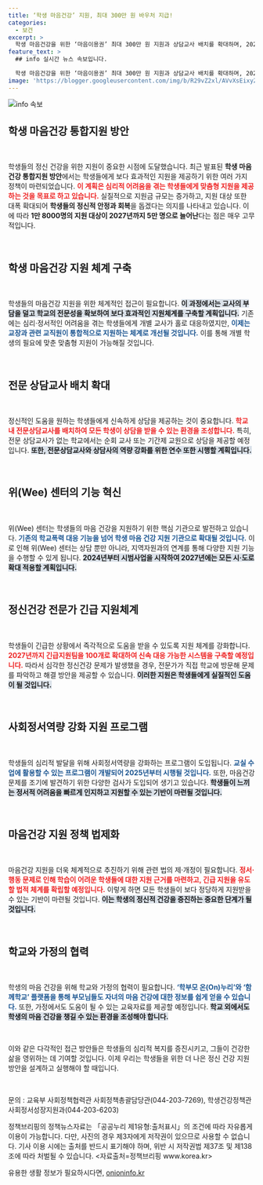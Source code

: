 ```yaml
---
title: ‘학생 마음건강’ 지원, 최대 300만 원 바우처 지급!
categories:
  - 보건
excerpt: >
  학생 마음건강을 위한 ‘마음이용권’ 최대 300만 원 지원과 상담교사 배치를 확대하며, 2027년까지 긴급지원팀을 100개로 늘릴 계획! 교육부의 혁신 방안이 학생들에게 어떤 변화를 가져올지 주목하세요.
feature_text: >
  ## info 실시간 뉴스 속보입니다.

  학생 마음건강을 위한 ‘마음이용권’ 최대 300만 원 지원과 상담교사 배치를 확대하며, 2027년까지 긴급지원팀을 100개로 늘릴 계획! 교육부의 혁신 방안이 학생들에게 어떤 변화를 가져올지 주목하세요.
image: 'https://blogger.googleusercontent.com/img/b/R29vZ2xl/AVvXsEixyZcFfHzMRdzZMjFBmAUKJYCLCGyLL1o632UiGVXcaFdKo_bkvkuCioo0uUKlGfBVcT3P84aROyZIXSBEx3Aw5nCQ3pTgDom1WDC4m8eifvWiAmWEEVb4x6G_l8C0QH225ldMjyaFvpxGEBGNO37VmDTDMHGhJPq73UglMfDca1-0aw/s1600/blogspot.png'
---
```


<p><img src="https://blogger.googleusercontent.com/img/b/R29vZ2xl/AVvXsEixyZcFfHzMRdzZMjFBmAUKJYCLCGyLL1o632UiGVXcaFdKo_bkvkuCioo0uUKlGfBVcT3P84aROyZIXSBEx3Aw5nCQ3pTgDom1WDC4m8eifvWiAmWEEVb4x6G_l8C0QH225ldMjyaFvpxGEBGNO37VmDTDMHGhJPq73UglMfDca1-0aw/s1600/blogspot.png" alt="info 속보" /></p>

<h2 data-ke-size="size26">학생 마음건강 통합지원 방안</h2>

<p data-ke-size="size16">&nbsp;</p>

<p>학생들의 정신 건강을 위한 지원이 중요한 시점에 도달했습니다. 최근 발표된 <strong>학생 마음건강 통합지원 방안</strong>에서는 학생들에게 보다 효과적인 지원을 제공하기 위한 여러 가지 정책이 마련되었습니다. <b><span style="color: #ee2323;">이 계획은 심리적 어려움을 겪는 학생들에게 맞춤형 지원을 제공하는 것을 목표로 하고 있습니다.</span></b> 실질적으로 지원금 규모는 증가하고, 지원 대상 또한 대폭 확대되어 <strong>학생들의 정신적 안정과 회복</strong>을 돕겠다는 의지를 나타내고 있습니다. 이에 따라 <strong>1만 8000명의 지원 대상이 2027년까지 5만 명으로 늘어난</strong>다는 점은 매우 고무적입니다. </p>

<p data-ke-size="size16">&nbsp;</p>

<h2 data-ke-size="size26">학생 마음건강 지원 체계 구축</h2>

<p data-ke-size="size16">&nbsp;</p>

<p>학생들의 마음건강 지원을 위한 체계적인 접근이 필요합니다. <b><span style="background-color: #21538527;">이 과정에서는 교사의 부담을 덜고 학교의 전문성을 확보하여 보다 효과적인 지원체계를 구축할 계획입니다.</span></b> 기존에는 심리·정서적인 어려움을 겪는 학생들에게 개별 교사가 홀로 대응하였지만, <b><span style="color: #1a5490;">이제는 교장과 관련 교직원이 통합적으로 지원하는 체계로 개선될 것입니다.</span></b> 이를 통해 개별 학생의 필요에 맞춘 맞춤형 지원이 가능해질 것입니다. </p>

<p data-ke-size="size16">&nbsp;</p>

<h2 data-ke-size="size26">전문 상담교사 배치 확대</h2>

<p data-ke-size="size16">&nbsp;</p>

<p>정신적인 도움을 원하는 학생들에게 신속하게 상담을 제공하는 것이 중요합니다. <b><span style="color: #ee2323;">학교 내 전문상담교사를 배치하여 모든 학생이 상담을 받을 수 있는 환경을 조성합니다.</span></b> 특히, 전문 상담교사가 없는 학교에서는 순회 교사 또는 기간제 교원으로 상담을 제공할 예정입니다. <b><span style="background-color: #21538527;">또한, 전문상담교사와 상담사의 역량 강화를 위한 연수 또한 시행할 계획입니다.</span></b></p>

<p data-ke-size="size16">&nbsp;</p>

<h2 data-ke-size="size26">위(Wee) 센터의 기능 혁신</h2>

<p data-ke-size="size16">&nbsp;</p>

<p>위(Wee) 센터는 학생들의 마음 건강을 지원하기 위한 핵심 기관으로 발전하고 있습니다. <b><span style="color: #1a5490;">기존의 학교폭력 대응 기능을 넘어 학생 마음 건강 지원 기관으로 확대될 것입니다.</span></b> 이로 인해 위(Wee) 센터는 상담 뿐만 아니라, 지역자원과의 연계를 통해 다양한 지원 기능을 수행할 수 있게 됩니다. <b><span style="background-color: #21538527;">2024년부터 시범사업을 시작하여 2027년에는 모든 시·도로 확대 적용할 계획입니다.</span></b></p>

<p data-ke-size="size16">&nbsp;</p>

<h2 data-ke-size="size26">정신건강 전문가 긴급 지원체계</h2>

<p data-ke-size="size16">&nbsp;</p>

<p>학생들이 긴급한 상황에서 즉각적으로 도움을 받을 수 있도록 지원 체계를 강화합니다. <b><span style="color: #ee2323;">2027년까지 긴급지원팀을 100개로 확대하여 신속 대응 가능한 시스템을 구축할 예정입니다.</span></b> 따라서 심각한 정신건강 문제가 발생했을 경우, 전문가가 직접 학교에 방문해 문제를 파악하고 해결 방안을 제공할 수 있습니다. <b><span style="background-color: #21538527;">이러한 지원은 학생들에게 실질적인 도움이 될 것입니다.</span></b></p>

<p data-ke-size="size16">&nbsp;</p>

<h2 data-ke-size="size26">사회정서역량 강화 지원 프로그램</h2>

<p data-ke-size="size16">&nbsp;</p>

<p>학생들의 심리적 발달을 위해 사회정서역량을 강화하는 프로그램이 도입됩니다. <b><span style="color: #1a5490;">교실 수업에 활용할 수 있는 프로그램이 개발되어 2025년부터 시행될 것입니다.</span></b> 또한, 마음건강 문제를 조기에 발견하기 위한 다양한 검사가 도입되어 생기고 있습니다. <b><span style="background-color: #21538527;">학생들이 느끼는 정서적 어려움을 빠르게 인지하고 지원할 수 있는 기반이 마련될 것입니다.</span></b></p>

<p data-ke-size="size16">&nbsp;</p>

<h2 data-ke-size="size26">마음건강 지원 정책 법제화</h2>

<p data-ke-size="size16">&nbsp;</p>

<p>마음건강 지원을 더욱 체계적으로 추진하기 위해 관련 법의 제·개정이 필요합니다. <b><span style="color: #ee2323;">정서·행동 문제로 인해 학습이 어려운 학생들에 대한 지원 근거를 마련하고, 긴급 지원을 유도할 법적 체계를 확립할 예정입니다.</span></b> 이렇게 하면 모든 학생들이 보다 정당하게 지원받을 수 있는 기반이 마련될 것입니다. <b><span style="background-color: #21538527;">이는 학생의 정신적 건강을 증진하는 중요한 단계가 될 것입니다.</span></b></p>

<p data-ke-size="size16">&nbsp;</p>

<h2 data-ke-size="size26">학교와 가정의 협력</h2>

<p data-ke-size="size16">&nbsp;</p>

<p>학생의 마음 건강을 위해 학교와 가정의 협력이 필요합니다. <b><span style="color: #1a5490;">‘학부모 온(On)누리’와 ‘함께학교’ 플랫폼을 통해 부모님들도 자녀의 마음 건강에 대한 정보를 쉽게 얻을 수 있습니다.</span></b> 또한, 가정에서도 도움이 될 수 있는 교육자료를 제공할 예정입니다. <b><span style="background-color: #21538527;">학교 외에서도 학생의 마음 건강을 챙길 수 있는 환경을 조성해야 합니다.</span></b></p>

<p data-ke-size="size16">&nbsp;</p>

<p>이와 같은 다각적인 접근 방안들은 학생들의 심리적 복지를 증진시키고, 그들이 건강한 삶을 영위하는 데 기여할 것입니다. 이제 우리는 학생들을 위한 더 나은 정신 건강 지원 방안을 설계하고 실행해야 할 때입니다. </p>

<p data-ke-size="size16">&nbsp;</p>

<p>문의 : 교육부 사회정책협력관 사회정책총괄담당관(044-203-7269), 학생건강정책관 사회정서성장지원과(044-203-6203)</p>

<p>정책브리핑의 정책뉴스자료는 「공공누리 제1유형:출처표시」의 조건에 따라 자유롭게 이용이 가능합니다. 다만, 사진의 경우 제3자에게 저작권이 있으므로 사용할 수 없습니다. 기사 이용 시에는 출처를 반드시 표기해야 하며, 위반 시 저작권법 제37조 및 제138조에 따라 처벌될 수 있습니다. &lt;자료출처=정책브리핑 www.korea.kr></p>
유용한 생활 정보가 필요하시다면, <a href="https://onioninfo.kr" rel="dofollow">onioninfo.kr</a>


